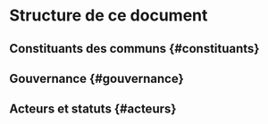 # Structure de ce document

## Constituants des communs {#constituants}



## Gouvernance {#gouvernance}



## Acteurs et statuts {#acteurs}




